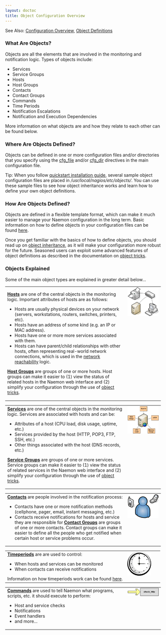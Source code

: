```yaml
---
layout: doctoc
title: Object Configuration Overview
---
```



<span class="glyphicon glyphicon-arrow-right"></span> See Also: <a href="config.html">Configuration Overview</a>, <a href="objectdefinitions.html">Object Definitions</a>

### What Are Objects?

Objects are all the elements that are involved in the monitoring and notification logic.  Types of objects include:

* Services
* Service Groups
* Hosts
* Host Groups
* Contacts
* Contact Groups
* Commands
* Time Periods
* Notification Escalations
* Notification and Execution Dependencies

More information on what objects are and how they relate to each other can be found below.

### Where Are Objects Defined?

Objects can be defined in one or more configuration files and/or directories that you specify using the <a href="configmain.html#cfg_file">cfg_file</a> and/or <a href="configmain.html#cfg_dir">cfg_dir</a> directives in the main configuration file.

<span class="glyphicon glyphicon-thumbs-up"></span> Tip: When you follow <a href="quickstart.html">quickstart installation guide</a>, several sample object configuration files are placed in */usr/local/nagios/etc/objects/*.  You can use these sample files to see how object inheritance works and learn how to define your own object definitions.

### How Are Objects Defined?

Objects are defined in a flexible template format, which can make it much easier to manage your Naemon configuration in the long term.  Basic information on how to define objects in your configuration files can be found <a href="objectdefinitions.html">here</a>.  

Once you get familiar with the basics of how to define objects, you should read up on <a href="objectinheritance.html">object inheritance</a>, as it will make your configuration more robust for the future.  Seasoned users can exploit some advanced features of object definitions as described in the documentation on <a href="objecttricks.html">object tricks</a>.

### Objects Explained

Some of the main object types are explained in greater detail below...

<table border="0" width="100%">
<tr>
<td valign="top">
<p>
<a href="objectdefinitions.html#host"><b>Hosts</b></a> are one of the central objects in the monitoring logic.  Important attributes of hosts are as follows:
<ul>
<li>Hosts are usually physical devices on your network (servers, workstations, routers, switches, printers, etc).</li>
<li>Hosts have an address of some kind (e.g. an IP or MAC address).</li>
<li>Hosts have one or more more services associated with them.</li>
<li> Hosts can have parent/child relationships with other hosts, often representing real-world network connections, which is used in the <a href="networkreachability.html">network reachability</a> logic.</li>
</ul>

<a href="objectdefinitions.html#hostgroup"><b>Host Groups</b></a> are groups of one or more hosts.  Host groups can make it easier to (1) view the status of related hosts in the Naemon web interface and (2) simplify your configuration through the use of <a href="objecttricks.html">object tricks</a>.
</td>
<td valign="top" width="100px">
<img src="/images/objects-hosts.png" border="0" alt="Hosts">
</td>
</tr>
</table>


<table border="0" width="100%">
<tr>
<td valign="top">
<a href="objectdefinitions.html#service"><b>Services</b></a> are one of the central objects in the monitoring logic.  Services are associated with hosts and can be:
<ul>
<li>Attributes of a host (CPU load, disk usage, uptime, etc.)</li>
<li>Services provided by the host (HTTP, POP3, FTP, SSH, etc.)</li>
<li>Other things associated with the host (DNS records, etc.)</li>
</ul>

<a href="objectdefinitions.html#servicegroup"><b>Service Groups</b></a> are groups of one or more services.  Service groups can make it easier to (1) view the status of related services in the Naemon web interface and (2) simplify your configuration through the use of <a href="objecttricks.html">object tricks</a>.
</td>
<td valign="top" width="100px">
<img src="/images/objects-services.png" border="0" alt="Services">
</td>
</tr>
</table>

<table border="0" width="100%">
<tr>
<td valign="top">
<a href="objectdefinitions.html#contact"><b>Contacts</b></a> are people involved in the notification process:
<ul>
<li>Contacts have one or more notification methods (cellphone, pager, email, instant messaging, etc.)</li>
<li>Contacts receive notifications for hosts and service they are responsible for
<a href="objectdefinitions.html#contactgroup"><b>Contact Groups</b></a> are groups of one or more contacts.  Contact groups can make it easier to define all the people who get notified when certain host or service problems occur.</li>
</ul>
</td>
<td valign="top" width="100px">
<img src="/images/objects-contacts.png" border="0" alt="Contacts">
</td>
</tr>
</table>

<table border="0" width="100%">
<tr>
<td valign="top">
<a href="objectdefinitions.html#timeperiod"><b>Timeperiods</b></a> are are used to control:
<ul>
<li>When hosts and services can be monitored</li>
<li>When contacts can receive notifications</li>
</ul>
Information on how timeperiods work can be found <a href="timeperiods.html">here</a>.
</td>
<td valign="top" width="100px">
<img src="/images/objects-timeperiods.png" border="0" alt="Timeperiods">
</td>
</tr>
</table>

<table border="0" width="100%">
<tr>
<td valign="top">
<a href="objectdefinitions.html#command"><b>Commands</b></a> are used to tell Naemon what programs, scripts, etc. it should execute to perform:
<ul>
<li> Host and service checks
<li>Notifications</li>
<li>Event handlers</li>
<li>and more...</li>
</ul>
</td>
<td valign="top" width="100px">
<img src="/images/objects-commands.png" border="0" alt="Commands">
</td>
</tr>
</table>
